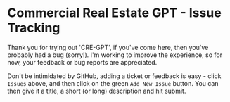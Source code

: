 # Commercial Real Estate GPT - Issue Tracking

Thank you for trying out 'CRE-GPT', if you've come here, then you've probably had a bug (sorry!). I'm working to improve the experience, so for now, your feedback or bug reports are appreciated.

Don't be intimidated by GitHub, adding a ticket or feedback is easy - click `Issues` above, and then click on the green `Add New Issue` button. You can then give it a title, a short (or long) description and hit submit.
